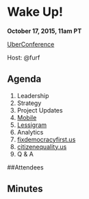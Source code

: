 # Wake Up!

**October 17, 2015, 11am PT**

[UberConference](https://www.uberconference.com/team-lessig-tech)

Host: @furf

## Agenda

1. Leadership
1. Strategy
1. Project Updates
  1. [Mobile](https://github.com/Lessig2016/mobile)
  1. [Lessigram](https://github.com/Lessig2016/lessigram)
  1. Analytics
  1. [fixdemocracyfirst.us](http://fixdemocracyfirst.us/)
  1. [citizenequality.us](http://citizenequality.us/)
1. Q & A

##Attendees

## Minutes
